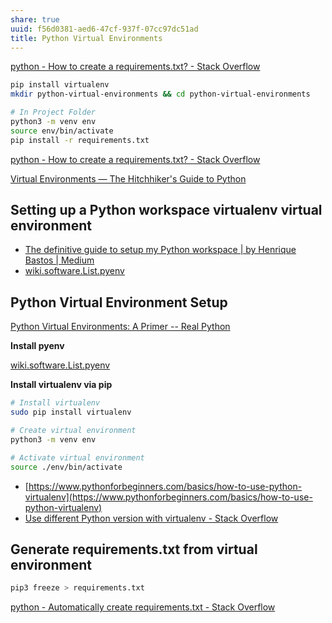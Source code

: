 ```yaml
---
share: true
uuid: f56d0381-aed6-47cf-937f-07cc97dc51ad
title: Python Virtual Environments
---
```

[python - How to create a requirements.txt? - Stack Overflow](https://stackoverflow.com/questions/29938554/how-to-create-a-requirements-txt)

    
``` bash
pip install virtualenv
mkdir python-virtual-environments && cd python-virtual-environments

# In Project Folder
python3 -m venv env
source env/bin/activate
pip install -r requirements.txt
```
[python - How to create a requirements.txt? - Stack Overflow](https://stackoverflow.com/questions/29938554/how-to-create-a-requirements-txt)

[Virtual Environments — The Hitchhiker's Guide to Python](https://python-guide-kr.readthedocs.io/ko/latest/dev/virtualenvs.html)


## Setting up a Python workspace virtualenv virtual environment


* [The definitive guide to setup my Python workspace | by Henrique Bastos | Medium](https://medium.com/@henriquebastos/the-definitive-guide-to-setup-my-python-workspace-628d68552e14)
* [wiki.software.List.pyenv](/undefined)


## Python Virtual Environment Setup

[Python Virtual Environments: A Primer -- Real Python](https://realpython.com/python-virtual-environments-a-primer/)

**Install pyenv**

[wiki.software.List.pyenv](/undefined)

**Install virtualenv via pip**

``` bash
# Install virtualenv
sudo pip install virtualenv

# Create virtual environment
python3 -m venv env

# Activate virtual environment
source ./env/bin/activate
```

* [https://www.pythonforbeginners.com/basics/how-to-use-python-virtualenv](https://www.pythonforbeginners.com/basics/how-to-use-python-virtualenv)
* [Use different Python version with virtualenv - Stack Overflow](https://stackoverflow.com/questions/1534210/use-different-python-version-with-virtualenv)

## Generate requirements.txt from virtual environment

``` bash
pip3 freeze > requirements.txt
```

[python - Automatically create requirements.txt - Stack Overflow](https://stackoverflow.com/questions/31684375/automatically-create-requirements-txt)